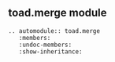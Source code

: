## toad.merge module


```eval_rst
.. automodule:: toad.merge
   :members:
   :undoc-members:
   :show-inheritance:
```
